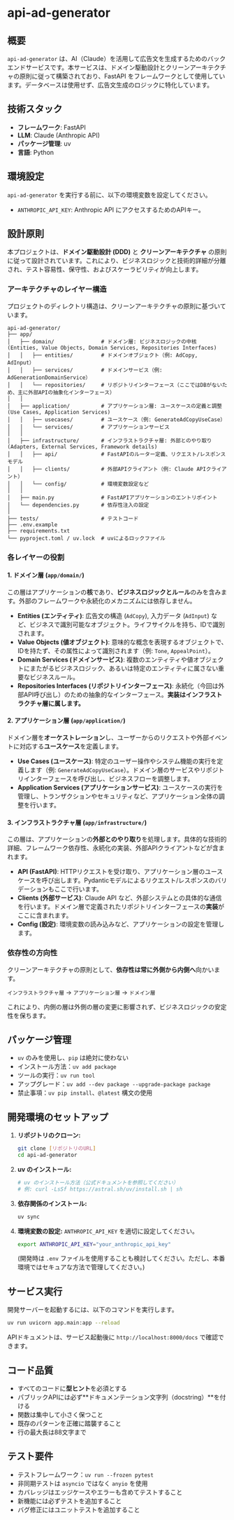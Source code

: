 # api-ad-generator

## 概要

`api-ad-generator` は、AI（Claude）を活用して広告文を生成するためのバックエンドサービスです。本サービスは、ドメイン駆動設計とクリーンアーキテクチャの原則に従って構築されており、FastAPI をフレームワークとして使用しています。データベースは使用せず、広告文生成のロジックに特化しています。

## 技術スタック

* **フレームワーク**: FastAPI
* **LLM**: Claude (Anthropic API)
* **パッケージ管理**: uv
* **言語**: Python

## 環境設定

`api-ad-generator` を実行する前に、以下の環境変数を設定してください。

* `ANTHROPIC_API_KEY`: Anthropic API にアクセスするためのAPIキー。

## 設計原則

本プロジェクトは、**ドメイン駆動設計 (DDD)** と **クリーンアーキテクチャ** の原則に従って設計されています。これにより、ビジネスロジックと技術的詳細が分離され、テスト容易性、保守性、およびスケーラビリティが向上します。

### アーキテクチャのレイヤー構造

プロジェクトのディレクトリ構造は、クリーンアーキテクチャの原則に基づいています。

```
api-ad-generator/
├── app/
│   ├── domain/               # ドメイン層: ビジネスロジックの中核 (Entities, Value Objects, Domain Services, Repositories Interfaces)
│   │   ├── entities/         # ドメインオブジェクト（例: AdCopy, AdInput）
│   │   ├── services/         # ドメインサービス（例: AdGenerationDomainService）
│   │   └── repositories/     # リポジトリインターフェース（ここではDBがないため、主に外部APIの抽象化インターフェース）
│   │
│   ├── application/          # アプリケーション層: ユースケースの定義と調整 (Use Cases, Application Services)
│   │   ├── usecases/         # ユースケース（例: GenerateAdCopyUseCase）
│   │   └── services/         # アプリケーションサービス
│   │
│   ├── infrastructure/       # インフラストラクチャ層: 外部とのやり取り (Adapters, External Services, Framework details)
│   │   ├── api/              # FastAPIのルーター定義、リクエスト/レスポンスモデル
│   │   ├── clients/          # 外部APIクライアント（例: Claude APIクライアント）
│   │   └── config/           # 環境変数設定など
│   │
│   ├── main.py               # FastAPIアプリケーションのエントリポイント
│   └── dependencies.py       # 依存性注入の設定
│
├── tests/                    # テストコード
├── .env.example
├── requirements.txt
└── pyproject.toml / uv.lock  # uvによるロックファイル
```

### 各レイヤーの役割

#### 1. ドメイン層 (`app/domain/`)

この層はアプリケーションの**核**であり、**ビジネスロジックとルール**のみを含みます。外部のフレームワークや永続化のメカニズムには依存しません。

* **Entities (エンティティ)**: 広告文の構造 (`AdCopy`), 入力データ (`AdInput`) など、ビジネスで識別可能なオブジェクト。ライフサイクルを持ち、IDで識別されます。
* **Value Objects (値オブジェクト)**: 意味的な概念を表現するオブジェクトで、IDを持たず、その属性によって識別されます（例: `Tone`, `AppealPoint`）。
* **Domain Services (ドメインサービス)**: 複数のエンティティや値オブジェクトにまたがるビジネスロジック、あるいは特定のエンティティに属さない重要なビジネスルール。
* **Repositories Interfaces (リポジトリインターフェース)**: 永続化（今回は外部API呼び出し）のための抽象的なインターフェース。**実装はインフラストラクチャ層に属します。**

#### 2. アプリケーション層 (`app/application/`)

ドメイン層を**オーケストレーション**し、ユーザーからのリクエストや外部イベントに対応する**ユースケース**を定義します。

* **Use Cases (ユースケース)**: 特定のユーザー操作やシステム機能の実行を定義します（例: `GenerateAdCopyUseCase`）。ドメイン層のサービスやリポジトリインターフェースを呼び出し、ビジネスフローを調整します。
* **Application Services (アプリケーションサービス)**: ユースケースの実行を管理し、トランザクションやセキュリティなど、アプリケーション全体の調整を行います。

#### 3. インフラストラクチャ層 (`app/infrastructure/`)

この層は、アプリケーションの**外部とのやり取り**を処理します。具体的な技術的詳細、フレームワーク依存性、永続化の実装、外部APIクライアントなどが含まれます。

* **API (FastAPI)**: HTTPリクエストを受け取り、アプリケーション層のユースケースを呼び出します。Pydanticモデルによるリクエスト/レスポンスのバリデーションもここで行います。
* **Clients (外部サービス)**: Claude API など、外部システムとの具体的な通信を行います。ドメイン層で定義されたリポジトリインターフェースの**実装**がここに含まれます。
* **Config (設定)**: 環境変数の読み込みなど、アプリケーションの設定を管理します。

### 依存性の方向性

クリーンアーキテクチャの原則として、**依存性は常に外側から内側へ**向かいます。

`インフラストラクチャ層` $\to$ `アプリケーション層` $\to$ `ドメイン層`

これにより、内側の層は外側の層の変更に影響されず、ビジネスロジックの安定性を保ちます。

## パッケージ管理

* `uv` のみを使用し、`pip` は絶対に使わない
* インストール方法：`uv add package`
* ツールの実行：`uv run tool`
* アップグレード：`uv add --dev package --upgrade-package package`
* 禁止事項：`uv pip install`、`@latest` 構文の使用

## 開発環境のセットアップ

1.  **リポジトリのクローン:**
    ```bash
    git clone [リポジトリのURL]
    cd api-ad-generator
    ```
2.  **uv のインストール:**
    ```bash
    # uv のインストール方法（公式ドキュメントを参照してください）
    # 例: curl -LsSf https://astral.sh/uv/install.sh | sh
    ```
3.  **依存関係のインストール:**
    ```bash
    uv sync
    ```
4.  **環境変数の設定:**
    `ANTHROPIC_API_KEY` を適切に設定してください。
    ```bash
    export ANTHROPIC_API_KEY="your_anthropic_api_key"
    ```
    (開発時は `.env` ファイルを使用することも検討してください。ただし、本番環境ではセキュアな方法で管理してください。)

## サービス実行

開発サーバーを起動するには、以下のコマンドを実行します。

```bash
uv run uvicorn app.main:app --reload
```

APIドキュメントは、サービス起動後に `http://localhost:8000/docs` で確認できます。

## コード品質

* すべてのコードに**型ヒント**を必須とする
* パブリックAPIには必ず**ドキュメンテーション文字列（docstring）**を付ける
* 関数は集中して小さく保つこと
* 既存のパターンを正確に踏襲すること
* 行の最大長は88文字まで

## テスト要件

* テストフレームワーク：`uv run --frozen pytest`
* 非同期テストは `asyncio` ではなく `anyio` を使用
* カバレッジはエッジケースやエラーも含めてテストすること
* 新機能には必ずテストを追加すること
* バグ修正にはユニットテストを追加すること

